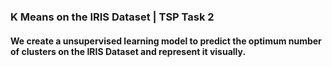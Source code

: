 ### K Means on the IRIS Dataset  | TSP Task 2

#### We create a unsupervised learning model to predict the optimum number of clusters on the IRIS Dataset and represent it visually.
